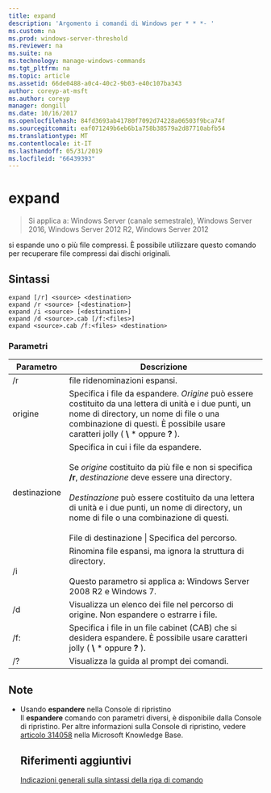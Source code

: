 ```yaml
---
title: expand
description: 'Argomento i comandi di Windows per * * *- '
ms.custom: na
ms.prod: windows-server-threshold
ms.reviewer: na
ms.suite: na
ms.technology: manage-windows-commands
ms.tgt_pltfrm: na
ms.topic: article
ms.assetid: 66de0488-a0c4-40c2-9b03-e40c107ba343
author: coreyp-at-msft
ms.author: coreyp
manager: dongill
ms.date: 10/16/2017
ms.openlocfilehash: 84fd3693ab41780f7092d74228a06503f9bca74f
ms.sourcegitcommit: eaf071249b6eb6b1a758b38579a2d87710abfb54
ms.translationtype: MT
ms.contentlocale: it-IT
ms.lasthandoff: 05/31/2019
ms.locfileid: "66439393"
---
```

# <a name="expand"></a>expand

>Si applica a: Windows Server (canale semestrale), Windows Server 2016, Windows Server 2012 R2, Windows Server 2012

si espande uno o più file compressi. È possibile utilizzare questo comando per recuperare file compressi dai dischi originali.  
## <a name="syntax"></a>Sintassi  
```  
expand [/r] <source> <destination>  
expand /r <source> [<destination>]  
expand /i <source> [<destination>]  
expand /d <source>.cab [/f:<files>]  
expand <source>.cab /f:<files> <destination>  
```  
### <a name="parameters"></a>Parametri  

|  Parametro  |                                                                                                                                                                   Descrizione                                                                                                                                                                    |
|-------------|--------------------------------------------------------------------------------------------------------------------------------------------------------------------------------------------------------------------------------------------------------------------------------------------------------------------------------------------------|
|     /r      |                                                                                                                                                             file ridenominazioni espansi.                                                                                                                                                              |
|   origine    |                                                                              Specifica i file da espandere. *Origine* può essere costituito da una lettera di unità e i due punti, un nome di directory, un nome di file o una combinazione di questi. È possibile usare caratteri jolly ( **\\** \* oppure **?** ).                                                                               |
| destinazione | Specifica in cui i file da espandere.<br /><br />Se *origine* costituito da più file e non si specifica **/r**, *destinazione* deve essere una directory.<br /><br />*Destinazione* può essere costituito da una lettera di unità e i due punti, un nome di directory, un nome di file o una combinazione di questi.<br /><br />File di destinazione &#124; Specifica del percorso. |
|     /i      |                                                                                                   Rinomina file espansi, ma ignora la struttura di directory.<br /><br />Questo parametro si applica a:  Windows Server 2008 R2 e Windows 7.                                                                                                    |
|     /d      |                                                                                                                              Visualizza un elenco dei file nel percorso di origine. Non espandere o estrarre i file.                                                                                                                              |
|     /f:     |                                                                                                                 Specifica i file in un file cabinet (CAB) che si desidera espandere. È possibile usare caratteri jolly ( **\\** \* oppure **?** ).                                                                                                                 |
|     /?      |                                                                                                                                                       Visualizza la guida al prompt dei comandi.                                                                                                                                                       |

## <a name="remarks"></a>Note  
- Usando **espandere** nella Console di ripristino  
  Il **espandere** comando con parametri diversi, è disponibile dalla Console di ripristino. Per altre informazioni sulla Console di ripristino, vedere [articolo 314058](https://support.microsoft.com/kb/314058) nella Microsoft Knowledge Base.  
  ## <a name="additional-references"></a>Riferimenti aggiuntivi  
  [Indicazioni generali sulla sintassi della riga di comando](command-line-syntax-key.md)  
